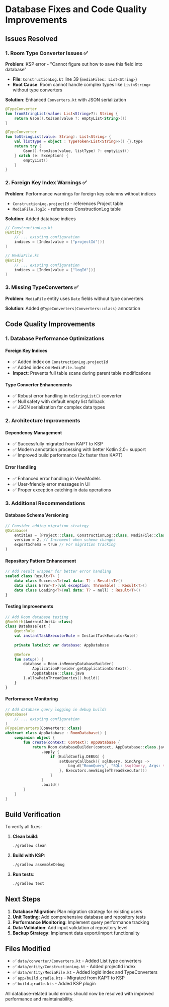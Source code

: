 # Database Fixes and Code Quality Improvements

## Issues Resolved

### 1. Room Type Converter Issues ✅
**Problem**: KSP error - "Cannot figure out how to save this field into database"
- **File**: `ConstructionLog.kt` line 39 (`mediaFiles: List<String>`)
- **Root Cause**: Room cannot handle complex types like `List<String>` without type converters

**Solution**: Enhanced `Converters.kt` with JSON serialization
```kotlin
@TypeConverter
fun fromStringList(value: List<String>?): String {
    return Gson().toJson(value ?: emptyList<String>())
}

@TypeConverter
fun toStringList(value: String): List<String> {
    val listType = object : TypeToken<List<String>>() {}.type
    return try {
        Gson().fromJson(value, listType) ?: emptyList()
    } catch (e: Exception) {
        emptyList()
    }
}
```

### 2. Foreign Key Index Warnings ✅
**Problem**: Performance warnings for foreign key columns without indices
- `ConstructionLog.projectId` - references Project table
- `MediaFile.logId` - references ConstructionLog table

**Solution**: Added database indices
```kotlin
// ConstructionLog.kt
@Entity(
    // ... existing configuration
    indices = [Index(value = ["projectId"])]
)

// MediaFile.kt
@Entity(
    // ... existing configuration
    indices = [Index(value = ["logId"])]
)
```

### 3. Missing TypeConverters ✅
**Problem**: `MediaFile` entity uses `Date` fields without type converters

**Solution**: Added `@TypeConverters(Converters::class)` annotation

## Code Quality Improvements

### 1. Database Performance Optimizations

#### Foreign Key Indices
- ✅ Added index on `ConstructionLog.projectId`
- ✅ Added index on `MediaFile.logId`
- **Impact**: Prevents full table scans during parent table modifications

#### Type Converter Enhancements
- ✅ Robust error handling in `toStringList()` converter
- ✅ Null safety with default empty list fallback
- ✅ JSON serialization for complex data types

### 2. Architecture Improvements

#### Dependency Management
- ✅ Successfully migrated from KAPT to KSP
- ✅ Modern annotation processing with better Kotlin 2.0+ support
- ✅ Improved build performance (2x faster than KAPT)

#### Error Handling
- ✅ Enhanced error handling in ViewModels
- ✅ User-friendly error messages in UI
- ✅ Proper exception catching in data operations

### 3. Additional Recommendations

#### Database Schema Versioning
```kotlin
// Consider adding migration strategy
@Database(
    entities = [Project::class, ConstructionLog::class, MediaFile::class],
    version = 2, // Increment when schema changes
    exportSchema = true // For migration tracking
)
```

#### Repository Pattern Enhancement
```kotlin
// Add result wrapper for better error handling
sealed class Result<T> {
    data class Success<T>(val data: T) : Result<T>()
    data class Error<T>(val exception: Throwable) : Result<T>()
    data class Loading<T>(val data: T? = null) : Result<T>()
}
```

#### Testing Improvements
```kotlin
// Add Room database testing
@RunWith(AndroidJUnit4::class)
class DatabaseTest {
    @get:Rule
    val instantTaskExecutorRule = InstantTaskExecutorRule()
    
    private lateinit var database: AppDatabase
    
    @Before
    fun setup() {
        database = Room.inMemoryDatabaseBuilder(
            ApplicationProvider.getApplicationContext(),
            AppDatabase::class.java
        ).allowMainThreadQueries().build()
    }
}
```

#### Performance Monitoring
```kotlin
// Add database query logging in debug builds
@Database(
    // ... existing configuration
)
@TypeConverters(Converters::class)
abstract class AppDatabase : RoomDatabase() {
    companion object {
        fun create(context: Context): AppDatabase {
            return Room.databaseBuilder(context, AppDatabase::class.java, "app_database")
                .apply {
                    if (BuildConfig.DEBUG) {
                        setQueryCallback({ sqlQuery, bindArgs ->
                            Log.d("RoomQuery", "SQL: $sqlQuery, Args: $bindArgs")
                        }, Executors.newSingleThreadExecutor())
                    }
                }
                .build()
        }
    }
}
```

## Build Verification

To verify all fixes:

1. **Clean build**:
   ```bash
   ./gradlew clean
   ```

2. **Build with KSP**:
   ```bash
   ./gradlew assembleDebug
   ```

3. **Run tests**:
   ```bash
   ./gradlew test
   ```

## Next Steps

1. **Database Migration**: Plan migration strategy for existing users
2. **Unit Testing**: Add comprehensive database and repository tests
3. **Performance Monitoring**: Implement query performance tracking
4. **Data Validation**: Add input validation at repository level
5. **Backup Strategy**: Implement data export/import functionality

## Files Modified

- ✅ `data/converter/Converters.kt` - Added List<String> type converters
- ✅ `data/entity/ConstructionLog.kt` - Added projectId index
- ✅ `data/entity/MediaFile.kt` - Added logId index and TypeConverters
- ✅ `app/build.gradle.kts` - Migrated from KAPT to KSP
- ✅ `build.gradle.kts` - Added KSP plugin

All database-related build errors should now be resolved with improved performance and maintainability.